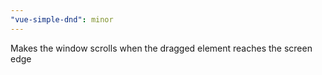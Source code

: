 ```yaml
---
"vue-simple-dnd": minor
---
```


Makes the window scrolls when the dragged element reaches the screen edge
